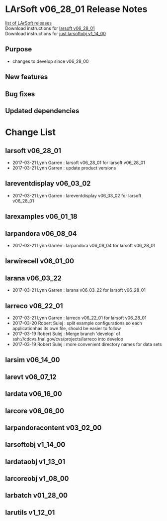 # LArSoft v06_28_01 Release Notes



[list of LArSoft releases](LArSoft_release_list)  
Download instructions for [larsoft v06_28_01](http://scisoft.fnal.gov/scisoft/bundles/larsoft/v06_28_01/larsoft-v06_28_01.html)  
Download instructions for [just larsoftobj v1_14_00](http://scisoft.fnal.gov/scisoft/bundles/larsoftobj/v1_14_00/larsoftobj-v1_14_00.html)

## Purpose

-   changes to develop since v06_28_00

## New features

## Bug fixes

## Updated dependencies

# Change List

## larsoft v06_28_01

-   2017-03-21 Lynn Garren : larsoft v06_28_01 for larsoft v06_28_01
-   2017-03-21 Lynn Garren : update product versions

## lareventdisplay v06_03_02

-   2017-03-21 Lynn Garren : lareventdisplay v06_03_02 for larsoft v06_28_01

## larexamples v06_01_18

## larpandora v06_08_04

-   2017-03-21 Lynn Garren : larpandora v06_08_04 for larsoft v06_28_01

## larwirecell v06_01_00

## larana v06_03_22

-   2017-03-21 Lynn Garren : larana v06_03_22 for larsoft v06_28_01

## larreco v06_22_01

-   2017-03-21 Lynn Garren : larreco v06_22_01 for larsoft v06_28_01
-   2017-03-20 Robert Sulej : split example configurations so each applicationhas its own file, should be easier to follow
-   2017-03-19 Robert Sulej : Merge branch 'develop' of ssh://cdcvs.fnal.gov/cvs/projects/larreco into develop
-   2017-03-19 Robert Sulej : more convenient directory names for data sets

## larsim v06_14_00

## larevt v06_07_12

## lardata v06_16_00

## larcore v06_06_00

## larpandoracontent v03_02_00

## larsoftobj v1_14_00

## lardataobj v1_13_01

## larcoreobj v1_08_00

## larbatch v01_28_00

## larutils v1_12_01
